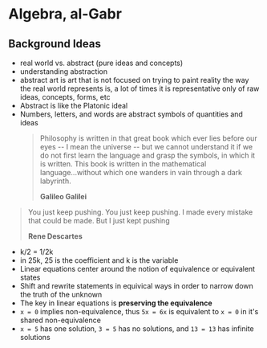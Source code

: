 # Algebra, al-Gabr

## Background Ideas

- real world vs. abstract (pure ideas and concepts)
- understanding abstraction
- abstract art is art that is not focused on trying to paint reality the way the real world represents is, a lot of times it is representative only of raw ideas, concepts, forms, etc
- Abstract is like the Platonic ideal
- Numbers, letters, and words are abstract symbols of quantities and ideas
  > Philosophy is written in that great book which ever lies before our eyes -- I mean the universe -- but we cannot understand it if we do not first learn the language and grasp the symbols, in which it is written. This book is written in the mathematical language...without which one wanders in vain through a dark labyrinth.
  >
  > **Galileo Galilei**

> You just keep pushing. You just keep pushing. I made every mistake that could be made. But I just kept pushing
>
> **Rene Descartes**

- k/2 = 1/2k
- in 25k, 25 is the coefficient and k is the variable
- Linear equations center around the notion of equivalence or equivalent states
- Shift and rewrite statements in equivical ways in order to narrow down the truth of the unknown
- The key in linear equations is **preserving the equivalence**
- `x = 0` implies non-equivalence, thus `5x = 6x` is equivalent to `x = 0` in it's shared non-equivalence
- `x = 5` has one solution, `3 = 5` has no solutions, and `13 = 13` has infinite solutions
